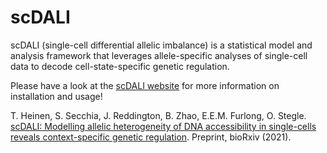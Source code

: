 # scDALI 

scDALI (single-cell differential allelic imbalance) is a statistical model and analysis framework that leverages allele-specific analyses of single-cell data to decode cell-state-specific genetic regulation.

Please have a look at the [scDALI website](https://pmbio.github.io/scdali) for more information on installation and usage!

T. Heinen, S. Secchia, J. Reddington, B. Zhao, E.E.M. Furlong, O. Stegle. [scDALI: Modelling allelic heterogeneity of DNA accessibility in single-cells reveals context-specific genetic regulation](https://www.biorxiv.org/content/10.1101/2021.03.19.436142v1). Preprint, bioRxiv (2021).
